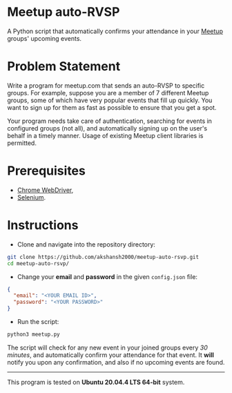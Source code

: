 # Meetup auto-RVSP
A Python script that automatically confirms your attendance in your [Meetup](https://meetup.com) groups' upcoming events.

# Problem Statement
Write a program for meetup.com that sends an auto-RVSP to specific groups. For example, suppose you are a member of 7 different Meetup groups, some of which have very popular events that fill up quickly. You want to sign up for them as fast as possible to ensure that you get a spot.

Your program needs take care of authentication, searching for events in configured groups (not all), and automatically signing up on the user's behalf in a timely manner. Usage of existing Meetup client libraries is permitted.

# Prerequisites

- [Chrome WebDriver](https://chromedriver.chromium.org/),
- [Selenium](https://pypi.org/project/selenium/).

# Instructions

- Clone and navigate into the repository directory:

```bash
git clone https://github.com/akshansh2000/meetup-auto-rsvp.git
cd meetup-auto-rsvp/
```

- Change your **email** and **password** in the given `config.json` file:

```json
{
  "email": "<YOUR EMAIL ID>",
  "password": "<YOUR PASSWORD>"
}
```

- Run the script:

```bash
python3 meetup.py
```

The script will check for any new event in your joined groups every *30 minutes*, and automatically confirm your attendance for that event. It **will** notify you upon any confirmation, and also if no upcoming events are found.

---

This program is tested on **Ubuntu 20.04.4 LTS 64-bit** system.
